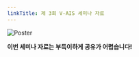 ```yaml
---
linkTitle: 제 3회 V-AIS 세미나 자료
---
```


![Poster](/1.Seminar/image/3rd_poster.png)

**이번 세미나 자료는 부득이하게 공유가 어렵습니다!**  
